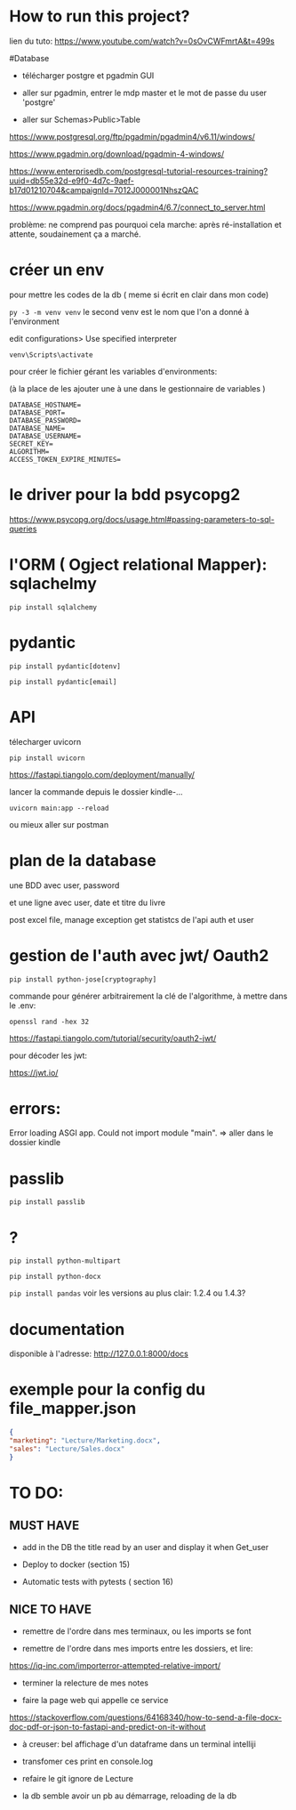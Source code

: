 # How to run this project?

lien du tuto: https://www.youtube.com/watch?v=0sOvCWFmrtA&t=499s

#Database 


- télécharger postgre et pgadmin GUI

- aller sur pgadmin, entrer le mdp master et le mot de passe du user 'postgre'

- aller sur Schemas>Public>Table

https://www.postgresql.org/ftp/pgadmin/pgadmin4/v6.11/windows/

https://www.pgadmin.org/download/pgadmin-4-windows/

https://www.enterprisedb.com/postgresql-tutorial-resources-training?uuid=db55e32d-e9f0-4d7c-9aef-b17d01210704&campaignId=7012J000001NhszQAC

https://www.pgadmin.org/docs/pgadmin4/6.7/connect_to_server.html

problème: ne comprend pas pourquoi cela marche: après ré-installation et attente, soudainement ça a marché. 

# créer un env

pour mettre les codes de la db ( meme si écrit en clair dans mon code)

`py -3 -m venv venv`  le second venv est le nom que l'on a donné à l'environment

edit configurations> Use specified interpreter

`venv\Scripts\activate`

pour créer le fichier gérant les variables d'environments:

(à la place de les ajouter une à une dans le gestionnaire de variables )

```
DATABASE_HOSTNAME=
DATABASE_PORT=
DATABASE_PASSWORD=
DATABASE_NAME=
DATABASE_USERNAME=
SECRET_KEY=
ALGORITHM=
ACCESS_TOKEN_EXPIRE_MINUTES=
```

# le driver pour la bdd psycopg2

https://www.psycopg.org/docs/usage.html#passing-parameters-to-sql-queries

# l'ORM ( Ogject relational Mapper): sqlachelmy

`pip install sqlalchemy`

# pydantic

`pip install pydantic[dotenv]`

`pip install pydantic[email]`

# API 

 télecharger uvicorn

`pip install uvicorn`

https://fastapi.tiangolo.com/deployment/manually/

lancer la commande depuis le dossier kindle-...

`uvicorn main:app --reload`

ou mieux aller sur postman

# plan de la database

une BDD avec user, password

et une ligne avec user, date et titre du livre


post excel file, manage exception
get statistcs de l'api
auth et user

# gestion de l'auth avec jwt/ Oauth2

`pip install python-jose[cryptography]`

commande pour générer arbitrairement la clé de l'algorithme, à mettre dans le .env:

`openssl rand -hex 32`

https://fastapi.tiangolo.com/tutorial/security/oauth2-jwt/

pour décoder les jwt:

https://jwt.io/

# errors:

Error loading ASGI app. Could not import module "main".  => aller dans le dossier kindle

# passlib

`pip install passlib`

# ?

`pip install python-multipart`

`pip install python-docx`

`pip install pandas` voir les versions au plus clair: 1.2.4 ou 1.4.3?

# documentation

disponible à l'adresse: http://127.0.0.1:8000/docs


# exemple pour la config du file_mapper.json
```json
{
"marketing": "Lecture/Marketing.docx",
"sales": "Lecture/Sales.docx"
}
```

# TO DO:

## MUST HAVE

- add in the DB the title read by an user and display it when Get_user

- Deploy to docker (section 15)

- Automatic tests with pytests ( section 16) 

## NICE TO HAVE

- remettre de l'ordre dans mes terminaux, ou les imports se font

- remettre de l'ordre dans mes imports entre les dossiers, et lire:

https://iq-inc.com/importerror-attempted-relative-import/

- terminer la relecture de mes notes

- faire la page web qui appelle ce service

https://stackoverflow.com/questions/64168340/how-to-send-a-file-docx-doc-pdf-or-json-to-fastapi-and-predict-on-it-without

- à creuser: bel affichage d'un dataframe dans un terminal intelliji 

- transfomer ces print en console.log

- refaire le git ignore de Lecture

- la db semble avoir un pb au démarrage, reloading de la db
